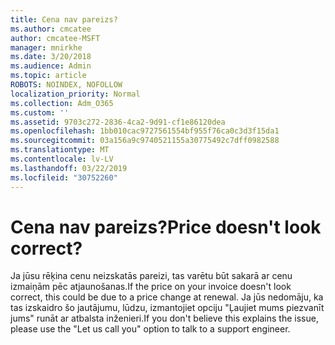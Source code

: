 ```yaml
---
title: Cena nav pareizs?
ms.author: cmcatee
author: cmcatee-MSFT
manager: mnirkhe
ms.date: 3/20/2018
ms.audience: Admin
ms.topic: article
ROBOTS: NOINDEX, NOFOLLOW
localization_priority: Normal
ms.collection: Adm_O365
ms.custom: ''
ms.assetid: 9703c272-2836-4ca2-9d91-cf1e86120dea
ms.openlocfilehash: 1bb010cac9727561554bf955f76ca0c3d3f15da1
ms.sourcegitcommit: 03a156a9c9740521155a30775492c7dff0982588
ms.translationtype: MT
ms.contentlocale: lv-LV
ms.lasthandoff: 03/22/2019
ms.locfileid: "30752260"
---
```

# <a name="price-doesnt-look-correct"></a><span data-ttu-id="a6246-102">Cena nav pareizs?</span><span class="sxs-lookup"><span data-stu-id="a6246-102">Price doesn't look correct?</span></span>

<span data-ttu-id="a6246-103">Ja jūsu rēķina cenu neizskatās pareizi, tas varētu būt sakarā ar cenu izmaiņām pēc atjaunošanas.</span><span class="sxs-lookup"><span data-stu-id="a6246-103">If the price on your invoice doesn't look correct, this could be due to a price change at renewal.</span></span> <span data-ttu-id="a6246-104">Ja jūs nedomāju, ka tas izskaidro šo jautājumu, lūdzu, izmantojiet opciju "Ļaujiet mums piezvanīt jums" runāt ar atbalsta inženieri.</span><span class="sxs-lookup"><span data-stu-id="a6246-104">If you don't believe this explains the issue, please use the "Let us call you" option to talk to a support engineer.</span></span>
  

